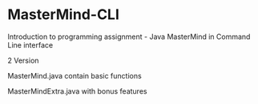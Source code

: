 # MasterMind-CLI

Introduction to programming assignment - Java MasterMind in Command Line interface

2 Version

MasterMind.java contain basic functions

MasterMindExtra.java with bonus features 
